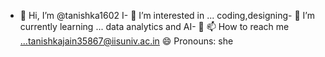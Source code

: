 - 👋 Hi, I’m @tanishka1602
I- 👀 I’m interested in ...
coding,designing- 🌱 I’m currently learning ...
data analytics and AI- 💞️ 
 📫 How to reach me ...tanishkajain35867@iisuniv.ac.in
😄 Pronouns: she

<!---
tanishka1602/tanishka1602 is a ✨ special ✨ repository because its `README.md` (this file) appears on your GitHub profile.
You can click the Preview link to take a look at your changes.
--->
